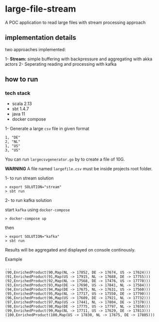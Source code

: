 # large-file-stream
A POC application to read large files with stream processing approach

## implementation details

two approaches implemented:

1- <b>Stream:</b> simple buffering with backpressure and aggregating with akka actors
2- Seperating reading and processing with kafka 

## how to run

### tech stack
- scala 2.13
- sbt 1.4.7 
- java 11 
- docker compose

1- Generate a large `csv` file in given format

```
1, "DE"
2, "NL"
1, "US"
3, "US"

```

You can run `largecsvgenerator.go` by to create a file of 10G.

<b>WARNING</b> A file named `largefile.csv` must be inside projects root folder.

1- to run stream solution

```
> export SOLUTION="stream"
> sbt run
```

2- to run kafka solution

start `kafka` using `docker-compose`

```
> docker-compose up
```

then

```
> export SOLUTION="kafka"
> sbt run
```

Results will be aggregated and displayed on console continously.

Example
```
...
(90,EnrichedProduct(90,Map(NL -> 17852, DE -> 17674, US -> 17624)))
(91,EnrichedProduct(91,Map(US -> 17915, NL -> 17688, DE -> 17755)))
(92,EnrichedProduct(92,Map(NL -> 17568, DE -> 17476, US -> 17770)))
(93,EnrichedProduct(93,Map(DE -> 17690, US -> 17841, NL -> 17584)))
(94,EnrichedProduct(94,Map(DE -> 17675, NL -> 17631, US -> 17560)))
(95,EnrichedProduct(95,Map(NL -> 17717, US -> 17550, DE -> 17790)))
(96,EnrichedProduct(96,Map(US -> 17609, DE -> 17921, NL -> 17732)))
(97,EnrichedProduct(97,Map(US -> 17441, NL -> 17804, DE -> 17370)))
(98,EnrichedProduct(98,Map(DE -> 17775, US -> 17797, NL -> 17658)))
(99,EnrichedProduct(99,Map(NL -> 17711, US -> 17629, DE -> 17813)))
(100,EnrichedProduct(100,Map(US -> 17830, NL -> 17675, DE -> 17805)))
```
